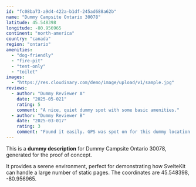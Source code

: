 ```yaml
---
id: "fc08ba73-a9d4-422a-b1df-245ad688a62b"
name: "Dummy Campsite Ontario 30078"
latitude: 45.548398
longitude: -80.956965
continent: "north-america"
country: "canada"
region: "ontario"
amenities:
  - "dog-friendly"
  - "fire-pit"
  - "tent-only"
  - "toilet"
images:
  - "https://res.cloudinary.com/demo/image/upload/v1/sample.jpg"
reviews:
  - author: "Dummy Reviewer A"
    date: "2025-05-021"
    rating: 5
    comment: "A nice, quiet dummy spot with some basic amenities."
  - author: "Dummy Reviewer B"
    date: "2025-03-017"
    rating: 3
    comment: "Found it easily. GPS was spot on for this dummy location."
---
```


This is a **dummy description** for Dummy Campsite Ontario 30078, generated for the proof of concept.

It provides a serene environment, perfect for demonstrating how SvelteKit can handle a large number of static pages. The coordinates are 45.548398, -80.956965.
